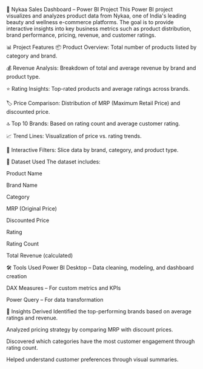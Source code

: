 💄 Nykaa Sales Dashboard – Power BI Project
This Power BI project visualizes and analyzes product data from Nykaa, one of India's leading beauty and wellness e-commerce platforms. The goal is to provide interactive insights into key business metrics such as product distribution, brand performance, pricing, revenue, and customer ratings.

📊 Project Features
📦 Product Overview: Total number of products listed by category and brand.

💰 Revenue Analysis: Breakdown of total and average revenue by brand and product type.

⭐ Rating Insights: Top-rated products and average ratings across brands.

🏷️ Price Comparison: Distribution of MRP (Maximum Retail Price) and discounted price.

🔝 Top 10 Brands: Based on rating count and average customer rating.

📈 Trend Lines: Visualization of price vs. rating trends.

📍 Interactive Filters: Slice data by brand, category, and product type.

📁 Dataset Used
The dataset includes:

Product Name

Brand Name

Category

MRP (Original Price)

Discounted Price

Rating

Rating Count

Total Revenue (calculated)

🛠 Tools Used
Power BI Desktop – Data cleaning, modeling, and dashboard creation

DAX Measures – For custom metrics and KPIs

Power Query – For data transformation

📌 Insights Derived
Identified the top-performing brands based on average ratings and revenue.

Analyzed pricing strategy by comparing MRP with discount prices.

Discovered which categories have the most customer engagement through rating count.

Helped understand customer preferences through visual summaries.

